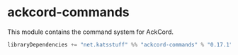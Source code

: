 # ackcord-commands
This module contains the command system for AckCord.

```scala
libraryDependencies += "net.katsstuff" %% "ackcord-commands" % "0.17.1"
```